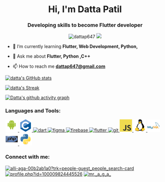 

<h1 align="center">  Hi, I'm  Datta Patil</h1>


<h3 align="center">Developing skills to become Flutter developer</h3>

<p align="center"> 
<img src="https://komarev.com/ghpvc/?username=alliaga&label=Profile%20views&color=0e75b6&style=for-the-badge" alt="dattap647" /> 
<img src="https://img.shields.io/github/followers/AlliAga?style=for-the-badge">
</p>

- 🌱 I’m currently learning **Flutter, Web Development, Python,**

- 💬 Ask me about **Flutter, Python ,C++**

- 📫 How to reach me **dattap647@gmail.com**

[![datta's GitHub stats](https://github-readme-stats.vercel.app/api?username=dattap647&theme=chartreuse-dark&bg_color=0d1117&hide_border=true&count_private=true&show_icons=true)](https://github.com/dattap647/github-readme-stats)

[![datta's Streak](https://github-readme-streak-stats.herokuapp.com/?user=dattap647&theme=chartreuse-dark&hide_border=true&background=0d1117)](https://github.com/dattap647/github-readme-streak-stats)

[![Datta's github activity graph](https://activity-graph.herokuapp.com/graph?username=dattap647&bg_color=0d1117&color=62c637&line=08ff00&point=fff&area=true&hide_border=true)](https://github.com/dattap647/github-readme-activity-graph)

<h3 align="left">Languages and Tools:</h3>
<p align="left"> 
<a href="https://developer.android.com" target="_blank" rel="noreferrer"> <img src="https://raw.githubusercontent.com/devicons/devicon/master/icons/android/android-original-wordmark.svg" alt="android" width="40" height="40"/> </a> 
<a href="https://www.cprogramming.com/" target="_blank" rel="noreferrer"> <img src="https://raw.githubusercontent.com/devicons/devicon/master/icons/c/c-original.svg" alt="c" width="40" height="40"/> </a> 
<a href="https://dart.dev" target="_blank" rel="noreferrer"> <img src="https://www.vectorlogo.zone/logos/dartlang/dartlang-icon.svg" alt="dart" width="40" height="40"/> </a>
<a href="https://www.figma.com/" target="_blank" rel="noreferrer"> <img src="https://www.vectorlogo.zone/logos/figma/figma-icon.svg" alt="figma" width="40" height="40"/> </a>
<a href="https://firebase.google.com/" target="_blank" rel="noreferrer"> <img src="https://www.vectorlogo.zone/logos/firebase/firebase-icon.svg" alt="firebase" width="40" height="40"/> </a> <a href="https://flutter.dev" target="_blank" rel="noreferrer"> <img src="https://www.vectorlogo.zone/logos/flutterio/flutterio-icon.svg" alt="flutter" width="40" height="40"/> </a>
<a href="https://git-scm.com/" target="_blank" rel="noreferrer"> <img src="https://www.vectorlogo.zone/logos/git-scm/git-scm-icon.svg" alt="git" width="40" height="40"/> </a>
<a href="https://developer.mozilla.org/en-US/docs/Web/JavaScript" target="_blank" rel="noreferrer"> <img src="https://raw.githubusercontent.com/devicons/devicon/master/icons/javascript/javascript-original.svg" alt="javascript" width="40" height="40"/> </a>
<a href="https://www.linux.org/" target="_blank" rel="noreferrer"> <img src="https://raw.githubusercontent.com/devicons/devicon/master/icons/linux/linux-original.svg" alt="linux" width="40" height="40"/> </a>
<a href="https://www.mysql.com/" target="_blank" rel="noreferrer"> <img src="https://raw.githubusercontent.com/devicons/devicon/master/icons/mysql/mysql-original-wordmark.svg" alt="mysql" width="40" height="40"/> </a>
<a href="https://www.php.net" target="_blank" rel="noreferrer"> <img src="https://raw.githubusercontent.com/devicons/devicon/master/icons/php/php-original.svg" alt="php" width="40" height="40"/> </a>
<a href="https://www.python.org" target="_blank" rel="noreferrer"> <img src="https://raw.githubusercontent.com/devicons/devicon/master/icons/python/python-original.svg" alt="python" width="40" height="40"/> </a></p>
<h3 align="left">Connect with me:</h3>
<p align="left">
<a href="https://www.linkedin.com/in/dattatray-patil-7237901a5/" target="blank"><img align="center" src="https://raw.githubusercontent.com/danielcranney/readme-generator/main/public/icons/socials/linkedin.svg" alt="alli-aga-00b2ab1a0?trk=people-guest_people_search-card" height="30" width="40" /></a>
<a href="https://www.facebook.com/datta.patil.501151/" target="blank"><img align="center" src="https://raw.githubusercontent.com/danielcranney/readme-generator/main/public/icons/socials/facebook.svg" alt="profile.php?id=100009824445526" height="30" width="40" /></a>
<a href="https://www.instagram.com/stories/mast.traveler_647" target="blank"><img align="center" src="https://raw.githubusercontent.com/rahuldkjain/github-profile-readme-generator/master/src/images/icons/Social/instagram.svg" alt="mr._a_g_a_" height="30" width="40" /></a>
</p>
